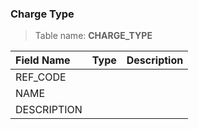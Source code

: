 ### Charge Type

> Table name: <B>CHARGE_TYPE<B>

|  Field Name  | Type | Description|
| :------------ | :------------ |:------------ |
| REF_CODE  |   | |
| NAME  |   | |
| DESCRIPTION  |   | |

